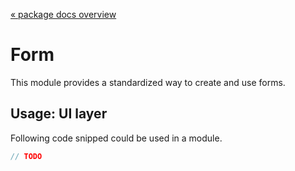 [« package docs overview](../README.md)

# Form
This module provides a standardized way to create and use forms.

## Usage: UI layer
Following code snipped could be used in a module.
```javascript
// TODO
```
